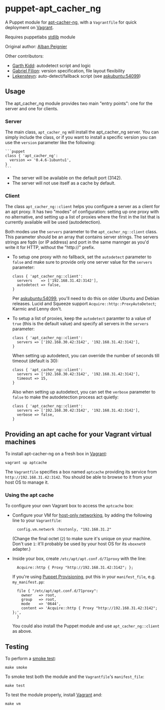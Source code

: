 # puppet-apt_cacher_ng

A Puppet module for [apt-cacher-ng], with a `Vagrantfile` for quick
deployment on [Vagrant].

Requires puppetlabs [stdlib] module

Original author: [Alban Peignier]

Other contributors:

* [Garth Kidd]: autodetect script and logic
* [Gabriel Filion]: version specification, file layout flexibility
* [Lekensteyn]: auto-detect/fallback script (see [askubuntu:54099])

## Usage

The apt\_cacher\_ng module provides two main "entry points": one for the server
and one for clients.

### Server

The main class, `apt_cacher_ng` will install the apt_cacher_ng server. You can
simply include the class, or if you want to install a specific version you can
use the `version` parameter like the following:

    ```puppet
    class { 'apt_cacher_ng':
      version => '0.4.6-1ubuntu1',
    }
    ```

* The server will be available on the default port (3142).
* The server will not use itself as a cache by default.

### Client

The class `apt_cacher_ng::client` helps you configure a server as a client
for an apt proxy. It has two "modes" of configuration: setting up one proxy
with no alternative, and setting up a list of proxies where the first in the
list that is currently available will be used (autodetection).

Both modes use the `servers` parameter to the `apt_cacher_ng::client` class.
This parameter should be an array that contains server strings. The servers
strings are fqdn (or IP address) and port in the same mannger as you'd write
it for HTTP, without the "http://" prefix.

* To setup one proxy with no fallback, set the `autodetect` parameter to
  `false` and make sure to provide only one server value for the `servers`
  parameter:

    ```puppet
    class { 'apt_cacher_ng::client':
      servers    => ['192.168.31.42:3142'],
      autodetect => false,
    }
    ```

  Per [askubuntu:54099], you'll need to do this on older Ubuntu and Debian
  releases. Lucid and Squeeze support `Acquire::http::ProxyAutoDetect`;
  Karmic and Lenny don't.

* To setup a list of proxies, keep the `autodetect` paramter to a value of
  `true` (this is the default value) and specify all servers in the `servers`
  parameter:

    ```puppet
    class { 'apt_cacher_ng::client':
      servers => ['192.168.30.42:3142', '192.168.31.42:3142'],
    }
    ```

  When setting up autodetect, you can override the number of seconds till
  timeout (default is 30):

    ```puppet
    class { 'apt_cacher_ng::client':
      servers => ['192.168.30.42:3142', '192.168.31.42:3142'],
      timeout => 15,
    }
    ```

  Also when setting up autodetect, you can set the `verbose` parameter to
  `false` to make the autodetection process act quietly:

    ```puppet
    class { 'apt_cacher_ng::client':
      servers => ['192.168.30.42:3142', '192.168.31.42:3142'],
      verbose => false,
    }
    ```

## Providing an apt cache for your Vagrant virtual machines

To install apt-cacher-ng on a fresh box in [Vagrant]:

    vagrant up aptcache

The `Vagrantfile` specifies a box named `aptcache` providing its service
from `http://192.168.31.42:3142`. You should be able to browse to it from
your host OS to manage it.

### Using the apt cache

To configure your own Vagrant box to access the `aptcache` box:

* Configure your VM for [host-only networking], by adding the following line
  to your `Vagrantfile`:

        config.vm.network :hostonly, "192.168.31.2"

    (Change the final octet (`2`) to make sure it's unique on your machine. 
    Don't use `1`: it'll probably be used by your host OS for its `vboxnet0`
    adapter.)

* Inside your box, create `/etc/apt/apt.conf.d/71proxy` with the line:

        Acquire::http { Proxy "http://192.168.31.42:3142"; };

    If you're using [Puppet Provisioning], put this in your `manifest_file`, 
    e.g. `my_manifest.pp`:

        file { "/etc/apt/apt.conf.d/71proxy": 
          owner   => root,
          group   => root,
          mode    => '0644',
          content => 'Acquire::http { Proxy "http://192.168.31.42:3142"; };',
        }

    You could also install the Puppet module and use `apt_cacher_ng::client`
    as above.

## Testing

To perform a [smoke test]: 

    make smoke

To smoke test both the module and the `Vagrantfile`'s `manifest_file`:

    make test

To test the module properly, install [Vagrant] and:

    make vm

[apt-cacher-ng]: http://www.unix-ag.uni-kl.de/~bloch/acng/
[smoke test]: http://docs.puppetlabs.com/guides/tests_smoke.htm
[stdlib]: https://github.com/puppetlabs/puppetlabs-stdlib
[Alban Peignier]: https://github.com/albanpeignier
[Garth Kidd]: https://github.com/garthk
[Gabriel Filion]: https://github.com/lelutin
[Lekensteyn]: http://www.lekensteyn.nl/
[Vagrant]: http://vagrantup.com/
[host-only networking]: http://vagrantup.com/docs/host_only_networking.html
[askubuntu:54099]: http://askubuntu.com/a/54099
[Puppet Provisioning]: http://vagrantup.com/docs/provisioners/puppet.html

